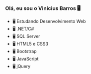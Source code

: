 ### Olá, eu sou o Vinicius Barros 🖥

- 🖥 Estudando Desenvolvimento Web
- 🖥 .NET/C#
- 🖥 SQL Server
- 🖥 HTML5 e CSS3
- 🖥 Bootstrap
- 🖥 JavaScript
- 🖥 jQuery

